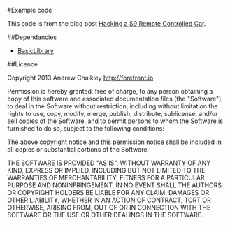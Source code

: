 #Example code

This code is from the blog post [Hacking a $9 Remote Controlled Car](http://forefront.io/a/hacking-9-buck-remote-controlled-car-with-arduino).

##Dependancies

* [BasicLibrary](https://github.com/chalkers/BasicLibrary)

##Licence

Copyright 2013 Andrew Chalkley
http://forefront.io

Permission is hereby granted, free of charge, to any person obtaining
a copy of this software and associated documentation files (the
"Software"), to deal in the Software without restriction, including
without limitation the rights to use, copy, modify, merge, publish,
distribute, sublicense, and/or sell copies of the Software, and to
permit persons to whom the Software is furnished to do so, subject to
the following conditions:

The above copyright notice and this permission notice shall be
included in all copies or substantial portions of the Software.

THE SOFTWARE IS PROVIDED "AS IS", WITHOUT WARRANTY OF ANY KIND,
EXPRESS OR IMPLIED, INCLUDING BUT NOT LIMITED TO THE WARRANTIES OF
MERCHANTABILITY, FITNESS FOR A PARTICULAR PURPOSE AND
NONINFRINGEMENT. IN NO EVENT SHALL THE AUTHORS OR COPYRIGHT HOLDERS BE
LIABLE FOR ANY CLAIM, DAMAGES OR OTHER LIABILITY, WHETHER IN AN ACTION
OF CONTRACT, TORT OR OTHERWISE, ARISING FROM, OUT OF OR IN CONNECTION
WITH THE SOFTWARE OR THE USE OR OTHER DEALINGS IN THE SOFTWARE.
